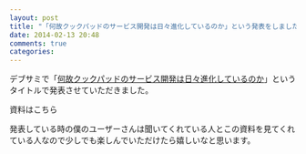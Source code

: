 ```yaml
---
layout: post
title: "「何故クックパッドのサービス開発は日々進化しているのか」という発表をしました。"
date: 2014-02-13 20:48
comments: true
categories: 
---
```


デブサミで「[何故クックパッドのサービス開発は日々進化しているのか](http://event.shoeisha.jp/devsumi/20140213/session/377/)」というタイトルで発表させていただきました。

資料はこちら

<script async class="speakerdeck-embed" data-id="8cc658a076ac013148646268bd6e389b" data-ratio="1.33333333333333" src="//speakerdeck.com/assets/embed.js"></script>

発表している時の僕のユーザーさんは聞いてくれている人とこの資料を見てくれている人なので少しでも楽しんでいただけたら嬉しいなと思います。

